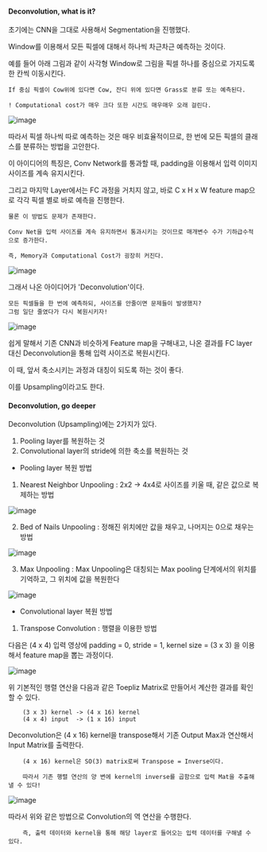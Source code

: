 #### Deconvolution, what is it?

초기에는 CNN을 그대로 사용해서 Segmentation을 진행했다.

Window를 이용해서 모든 픽셀에 대해서 하나씩 차근차근 예측하는 것이다.

예를 들어 아래 그림과 같이 사각형 Window로 그림을 픽셀 하나를 중심으로 가지도록 한 칸씩 이동시킨다.

    If 중심 픽셀이 Cow위에 있다면 Cow, 잔디 위에 있다면 Grass로 분류 또는 예측된다.

    ! Computational cost가 매우 크다 또한 시간도 매우매우 오래 걸린다.
            
![image](https://user-images.githubusercontent.com/59076451/129017757-a225379b-8ddb-4689-b17d-aa8d2585554a.png)            

따라서 픽셀 하나씩 따로 예측하는 것은 매우 비효율적이므로, 한 번에 모든 픽셀의 클래스를 분류하는 방법을 고안한다.            

이 아이디어의 특징은, Conv Network를 통과할 때, padding을 이용해서 입력 이미지 사이즈를 계속 유지시킨다.

그리고 마지막 Layer에서는 FC 과정을 거치지 않고, 바로 C x H x W feature map으로 각각 픽셀 별로 바로 예측을 진행한다.

    물론 이 방법도 문제가 존재한다.

    Conv Net을 입력 사이즈를 계속 유지하면서 통과시키는 것이므로 매개변수 수가 기하급수적으로 증가한다.

    즉, Memory과 Computational Cost가 굉장히 커진다.

![image](https://user-images.githubusercontent.com/59076451/129017800-c4c66e34-5102-4292-b20b-2f2bf0e6a9bc.png)
            

그래서 나온 아이디어가 'Deconvolution'이다. 

    모든 픽셀들을 한 번에 예측하되, 사이즈를 안줄이면 문제들이 발생했지?
    그럼 일단 줄였다가 다시 복원시키자! 
    
![image](https://user-images.githubusercontent.com/59076451/129018598-3a1773ad-9f6d-4c48-8e64-21b433e465fb.png)
    
쉽게 말해서 기존 CNN과 비슷하게 Feature map을 구해내고, 나온 결과를 FC layer 대신 Deconvolution을 통해 입력 사이즈로 복원시킨다.

이 때, 앞서 축소시키는 과정과 대칭이 되도록 하는 것이 좋다.

이를 Upsampling이라고도 한다.

#### Deconvolution, go deeper

Deconvolution (Upsampling)에는 2가지가 있다.

1. Pooling layer를 복원하는 것 
2. Convolutional layer의 stride에 의한 축소를 복원하는 것 


- Pooling layer 복원 방법

1. Nearest Neighbor Unpooling : 2x2 -> 4x4로 사이즈를 키울 때, 같은 값으로 복제하는 방법

![image](https://user-images.githubusercontent.com/59076451/129032531-b5c4f6ce-f252-47bb-84e8-d624cebb606d.png)

2. Bed of Nails Unpooling : 정해진 위치에만 값을 채우고, 나머지는 0으로 채우는 방법 

![image](https://user-images.githubusercontent.com/59076451/129032703-d8d49996-50a8-40cc-80fa-3645644ec6d8.png)

3. Max Unpooling : Max Unpooling은 대칭되는 Max pooling 단계에서의 위치를 기억하고, 그 위치에 값을 복원한다

![image](https://user-images.githubusercontent.com/59076451/129032763-b8781e14-dcb5-4e01-8a2d-d5af68ba23b8.png)


- Convolutional layer 복원 방법

1. Transpose Convolution : 행렬을 이용한 방법 

다음은 (4 x 4) 입력 영상에 padding = 0, stride = 1, kernel size = (3 x 3) 을 이용해서 feature map을 뽑는 과정이다.

![image](https://user-images.githubusercontent.com/59076451/129033306-b6870f54-868c-4f8f-94eb-fc31ded6ddae.png)

위 기본적인 행렬 연산을 다음과 같은 Toepliz Matrix로 만들어서 계산한 결과를 확인할 수 있다.

        (3 x 3) kernel -> (4 x 16) kernel
        (4 x 4) input  -> (1 x 16) input 

Deconvolution은 (4 x 16) kernel을 transpose해서 기존 Output Max과 연산해서 Input Matrix를 출력한다.

        (4 x 16) kernel은 SO(3) matrix로써 Transpose = Inverse이다.
        
        따라서 기존 행렬 연산의 양 변에 kernel의 inverse를 곱함으로 입력 Mat을 추출해낼 수 있다!

![image](https://user-images.githubusercontent.com/59076451/129034313-aa90a029-a35f-405a-b092-28d4db95f955.png)
    

따라서 위와 같은 방법으로 Convolution의 역 연산을 수행한다.

        즉, 출력 데이터와 kernel을 통해 해당 layer로 들어오는 입력 데이터를 구해낼 수 있다.


    
    


